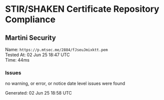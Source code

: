 # STIR/SHAKEN Certificate Repository Compliance

## Martini Security

Name: `https://p.mtsec.me/2884/fJseuJmixktt.pem`\
Tested At: 02 Jun 25 18:47 UTC\
Time: 44ms

### Issues

no warning, or error, or notice date level issues were found

Generated: 02 Jun 25 18:58 UTC